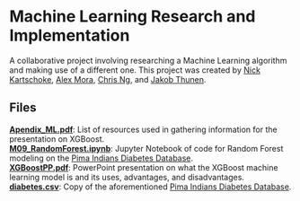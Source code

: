 # Machine Learning Research and Implementation

A collaborative project involving researching a Machine Learning algorithm and making use of a different one.
This project was created by [Nick Kartschoke](https://github.com/NickKartschoke), [Alex Mora](https://github.com/amoradev10), [Chris Ng](https://github.com/ChrisDev10github), and [Jakob Thunen](https://github.com/Jakob-T13).

## Files

[**Apendix_ML.pdf**](https://github.com/ChrisDev10github/Research_ML/blob/main/Apendix_ML.pdf): List of resources used in gathering information for the presentation on XGBoost.  
[**M09_RandomForest.ipynb**](https://github.com/ChrisDev10github/Research_ML/blob/main/M09_RandomForest.ipynb): Jupyter Notebook of code for Random Forest modeling on the [Pima Indians Diabetes Database](https://www.kaggle.com/datasets/uciml/pima-indians-diabetes-database).  
[**XGBoostPP.pdf**](https://github.com/ChrisDev10github/Research_ML/blob/main/XGBoostPP.pdf): PowerPoint presentation on what the XGBoost machine learning model is and its uses, advantages, and disadvantages.  
[**diabetes.csv**](https://github.com/ChrisDev10github/Research_ML/blob/main/diabetes.csv): Copy of the aforementioned [Pima Indians Diabetes Database](https://www.kaggle.com/datasets/uciml/pima-indians-diabetes-database).
